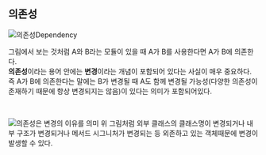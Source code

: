 ## 의존성
![의존성Dependency](https://github.com/user-attachments/assets/1811092b-085b-4314-8b1e-b6056adac466)


그림에서 보는 것처럼 A와 B라는 모듈이 있을 때 A가 B를 사용한다면 A가 B에 의존한다.  
**의존성**이라는 용어 안에는 **변경**이라는 개념이 포함되어 있다는 사실이 매우 중요하다.  
즉 A가 B에 의존한다는 말에는 B가 변경될 때 A도 함께 변경될 가능성(다양한 의존성이 존재하기 때문에 항상 변경되지는 않음)이 있다는 의미가 포함되어있다.  

<br>

![의존성은 변경의 이유를 의미](https://github.com/user-attachments/assets/4ba02138-0fc8-4ea5-996b-c01af0518814)
위 그림처럼 외부 클래스의 클래스명이 변경되거나 내부 구조가 변경되거나 메서드 시그니처가 변경되는 등 외존하고 있는 객체때문에 변경이 발생할 수 있다.  
